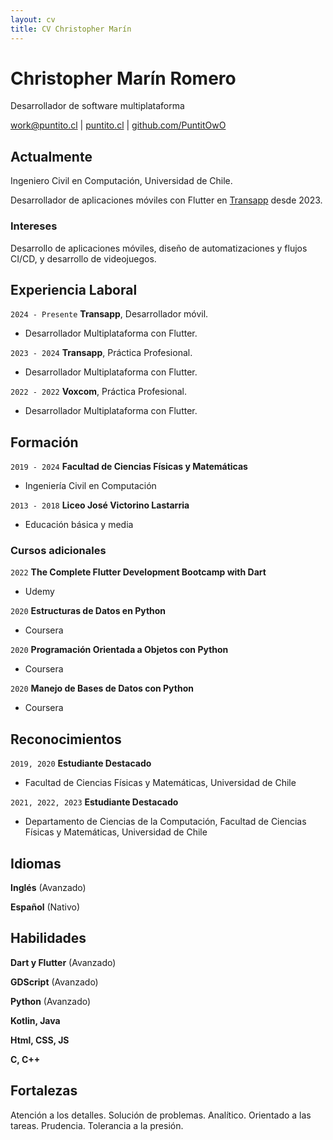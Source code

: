 ```yaml
---
layout: cv
title: CV Christopher Marín
---
```

# Christopher Marín Romero
Desarrollador de software multiplataforma

<div id="webaddress">
<a href="work@puntito.cl"><i class="fa-solid fa-envelope"></i> work@puntito.cl</a> | <a href="https://puntito.cl/"><i class="fa-solid fa-house"></i> puntito.cl</a> | <a href="https://github.com/PuntitOwO/"><i class="fa-brands fa-github"></i> github.com/PuntitOwO</a>
</div>


## Actualmente

Ingeniero Civil en Computación, Universidad de Chile.

Desarrollador de aplicaciones móviles con Flutter en <a href="https://transapp.cl">Transapp</a> desde 2023.


### Intereses

Desarrollo de aplicaciones móviles, diseño de automatizaciones y flujos CI/CD, y desarrollo de videojuegos.

## Experiencia Laboral

`2024 - Presente`
__Transapp__, Desarrollador móvil.

- Desarrollador Multiplataforma con Flutter.

`2023 - 2024`
__Transapp__, Práctica Profesional.

- Desarrollador Multiplataforma con Flutter.

`2022 - 2022`
__Voxcom__, Práctica Profesional.

- Desarrollador Multiplataforma con Flutter.

## Formación

`2019 - 2024`
__Facultad de Ciencias Físicas y Matemáticas__ 

- Ingeniería Civil en Computación

`2013 - 2018`
__Liceo José Victorino Lastarria__

- Educación básica y media

### Cursos adicionales

`2022`
__The Complete Flutter Development Bootcamp with Dart__

- Udemy

`2020`
__Estructuras de Datos en Python__

- Coursera

`2020`
__Programación Orientada a Objetos con Python__

- Coursera

`2020`
__Manejo de Bases de Datos con Python__

- Coursera


## Reconocimientos

`2019, 2020`
__Estudiante Destacado__

- Facultad de Ciencias Físicas y Matemáticas, Universidad de Chile

`2021, 2022, 2023`
__Estudiante Destacado__

- Departamento de Ciencias de la Computación, Facultad de Ciencias Físicas y Matemáticas, Universidad de Chile

## Idiomas

__Inglés__ (Avanzado)

__Español__ (Nativo)

## Habilidades

__Dart y Flutter__ (Avanzado)

__GDScript__ (Avanzado)

__Python__ (Avanzado)

__Kotlin, Java__

__Html, CSS, JS__

__C, C++__

## Fortalezas

Atención a los detalles. Solución de problemas. Analítico. Orientado a las tareas. Prudencia. Tolerancia a la presión.
